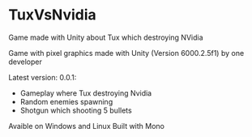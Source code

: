# TuxVsNvidia
Game made with Unity about Tux which destroying NVidia

Game with pixel graphics made with Unity (Version 6000.2.5f1) by one developer

Latest version: 0.0.1:
- Gameplay where Tux destroying Nvidia
- Random enemies spawning
- Shotgun which shooting 5 bullets

Avaible on Windows and Linux
Built with Mono
